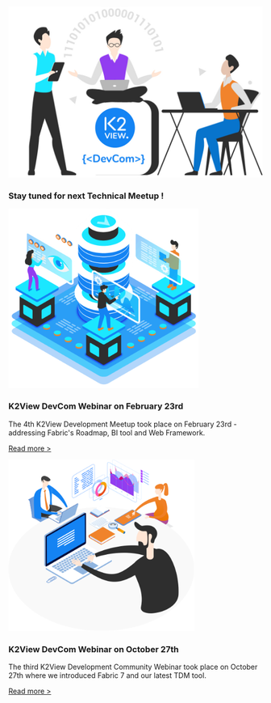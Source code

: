 <!--block-->

<img src="images/img13.jpg" style="zoom: 80%;" />

### Stay tuned for next Technical Meetup !


<!--block-->

<img src="images/img12.png" style="zoom:80%;" />

### K2View DevCom Webinar on February 23rd

The 4th K2View Development Meetup took place on February 23rd - addressing Fabric's Roadmap, BI tool and Web Framework.

[Read more >](webinar_20220223/20220223_Webinar_Agenda_And_Speakers.md)


<!--block-->

<img src="images/img7.png" style="zoom:80%;" />

### K2View DevCom Webinar on October 27th

The third K2View Development Community Webinar took place on October 27th where we introduced Fabric 7 and our latest TDM tool.

[Read more >](webinar_20211027/20211027_Webinar_Agenda_And_Speakers.md)

<!--block-->


